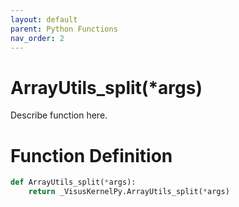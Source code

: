 ```yaml
---
layout: default
parent: Python Functions
nav_order: 2
---
```


# ArrayUtils_split(*args)

Describe function here.

# Function Definition

```python
def ArrayUtils_split(*args):
    return _VisusKernelPy.ArrayUtils_split(*args)
```